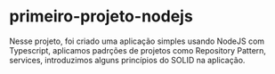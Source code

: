 # primeiro-projeto-nodejs
Nesse projeto, foi criado uma aplicação simples usando NodeJS com Typescript, aplicamos padrções de projetos como Repository Pattern, services, introduzimos alguns princípios do SOLID na aplicação.
